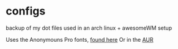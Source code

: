 configs
=======

backup of my dot files used in an arch linux + awesomeWM setup

Uses the Anonymouns Pro fonts, [found here](http://www.marksimonson.com/fonts/view/anonymous-pro)
Or in the [AUR](https://aur.archlinux.org/packages/ttf-anonymous-pro/)
